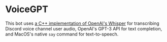 # VoiceGPT

This bot uses [a C++ implementation of OpenAI's Whisper](https://github.com/ggerganov/whisper.cpp) for transcribing Discord voice channel user audio, OpenAI's GPT-3 API for text completion, and MacOS's native `say` command for text-to-speech.
